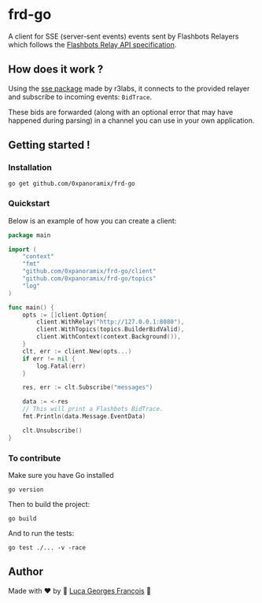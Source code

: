 # frd-go

A client for SSE (server-sent events) events sent by Flashbots Relayers which follows the 
[Flashbots Relay API specification](https://flashbots.notion.site/Relay-API-Spec-5fb0819366954962bc02e81cb33840f5#286c858c4ba24e58ada6348d8d4b71ec).

## How does it work ?

Using the [sse package](https://github.com/r3labs/sse) made by r3labs, it connects to the 
provided relayer and subscribe to incoming events: `BidTrace`.

These bids are forwarded (along with an optional error that may have happened during parsing) in a 
channel you can use in your own application.

## Getting started !

### Installation

```shell
go get github.com/0xpanoramix/frd-go
```

### Quickstart

Below is an example of how you can create a client:
```go
package main

import (
	"context"
	"fmt"
	"github.com/0xpanoramix/frd-go/client"
	"github.com/0xpanoramix/frd-go/topics"
	"log"
)

func main() {
	opts := []client.Option{
		client.WithRelay("http://127.0.0.1:8080"),
		client.WithTopics(topics.BuilderBidValid),
		client.WithContext(context.Background()),
	}
	clt, err := client.New(opts...)
	if err != nil {
		log.Fatal(err)
	}

	res, err := clt.Subscribe("messages")

	data := <-res
	// This will print a Flashbots BidTrace.
	fmt.Println(data.Message.EventData)

	clt.Unsubscribe()
}
```

### To contribute

Make sure you have Go installed
```shell
go version
```

Then to build the project:
```shell
go build
```

And to run the tests:
```shell
go test ./... -v -race
```

## Author

Made with ❤️ by 🤖 [Luca Georges François](https://github.com/0xpanoramix) 🤖
